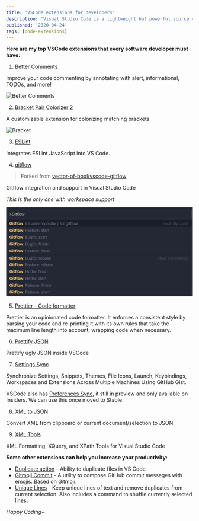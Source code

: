```yaml
---
title: 'VSCode extensions for developers'
description: 'Visual Studio Code is a lightweight but powerful source code editor which runs on your desktop and is available for Windows, macOS and Linux. It comes with built-in support for JavaScript, TypeScript and Node.js and has a rich ecosystem of extensions for other languages (such as C++, C#, Java, Python, PHP, Go) and runtimes (such as .NET and Unity)'
published: '2020-04-24'
tags: [code-extensions]
---
```


**Here are my top VSCode extensions that every software developer must have:**

1. [Better Comments](https://marketplace.visualstudio.com/items?itemName=aaron-bond.better-comments)

Improve your code commenting by annotating with alert, informational, TODOs, and more!

![Better Comments](https://github.com/aaron-bond/better-comments/raw/master/images/better-comments.PNG)

2. [Bracket Pair Colorizer 2](https://marketplace.visualstudio.com/items?itemName=CoenraadS.bracket-pair-colorizer-2)

A customizable extension for colorizing matching brackets

![Bracket](https://github.com/CoenraadS/Bracket-Pair-Colorizer-2/raw/develop/images/example.png)

3. [ESLint](https://marketplace.visualstudio.com/items?itemName=dbaeumer.vscode-eslint)

Integrates ESLint JavaScript into VS Code.

4. [gitflow](https://marketplace.visualstudio.com/items?itemName=buianhthang.gitflow)

> Forked from [vector-of-bool/vscode-gitflow](https://github.com/vector-of-bool/vscode-gitflow)

Gitflow integration and support in Visual Studio Code

_This is the only one with workspace support_

![gitflow](https://github.com/anhthang/vscode-gitflow/raw/develop/res/gitflow.png)

5. [Prettier - Code formatter](https://marketplace.visualstudio.com/items?itemName=esbenp.prettier-vscode)

Prettier is an opinionated code formatter. It enforces a consistent style by parsing your code and re-printing it with its own rules that take the maximum line length into account, wrapping code when necessary.

6. [Prettify JSON](https://marketplace.visualstudio.com/items?itemName=mohsen1.prettify-json)

Prettify ugly JSON inside VSCode

7. [Settings Sync](https://marketplace.visualstudio.com/items?itemName=Shan.code-settings-sync)

Synchronize Settings, Snippets, Themes, File Icons, Launch, Keybindings, Workspaces and Extensions Across Multiple Machines Using GitHub Gist.

<!-- ![Settings Sync](https://shanalikhan.github.io/img/login-with-github.png) -->

VSCode also has [Preferences Sync](https://code.visualstudio.com/docs/editor/settings-sync), it still in preview and only available on Insiders. We can use this once moved to Stable.

8. [XML to JSON](https://marketplace.visualstudio.com/items?itemName=buianhthang.xml2json)

Convert XML from clipboard or current document/selection to JSON

9. [XML Tools](https://marketplace.visualstudio.com/items?itemName=DotJoshJohnson.xml)

XML Formatting, XQuery, and XPath Tools for Visual Studio Code

**Some other extensions can help you increase your productivity:**

- [Duplicate action](https://marketplace.visualstudio.com/items?itemName=mrmlnc.vscode-duplicate) - Ability to duplicate files in VS Code
- [Gitmoji Commit](https://marketplace.visualstudio.com/items?itemName=benjaminadk.emojis4git) - A utility to compose GitHub commit messages with emojis. Based on Gitmoji.
- [Unique Lines](https://marketplace.visualstudio.com/items?itemName=bibhasdn.unique-lines) - Keep unique lines of text and remove duplicates from current selection. Also includes a command to shuffle currently selected lines.

_Happy Coding~_
